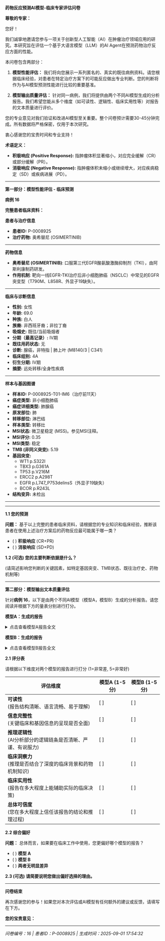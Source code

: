 **药物反应预测AI模型-临床专家评估问卷**

**尊敬的专家：**

您好！

我们诚挚地邀请您参与一项关于创新型人工智能（AI）在肿瘤治疗领域应用的研究。本研究旨在评估一个基于大语言模型（LLM）的AI Agent在预测药物治疗反应方面的性能。

本问卷包含两部分：

1. **模型性能评估：** 我们将向您展示一系列匿名的、真实的既往病例资料。请您根据临床经验，对患者在特定治疗方案下的可能反应做出专业判断。您的判断将作为与AI模型预测性能进行比较的重要基准。

2. **模型输出质量评估：** 针对同一病例，我们将提供由两个不同AI模型生成的分析报告。我们希望您能从多个维度（如可读性、逻辑性、临床实用性等）对报告的文本质量进行评价。

您的专业意见对我们验证和改进AI模型至关重要。整个问卷预计需要30-45分钟完成。所有数据将严格保密，仅用于本次研究。

衷心感谢您的宝贵时间和专业支持！

**术语定义：**

- **积极响应 (Positive Response):** 指肿瘤体积显著缩小，对应完全缓解（CR）或部分缓解（PR）。
- **消极响应 (Negative Response):** 指肿瘤体积未缩小或继续增大，对应疾病稳定（SD）或疾病进展（PD）。

---

**第一部分：模型性能评估 - 临床预测**

**病例 16**

**完整患者临床资料：**


**患者与治疗信息**

- **患者ID:** P-0008925  
- **治疗药物:** 奥希替尼 (OSIMERTINIB)  

---


**药物信息**

- **奥希替尼 (OSIMERTINIB)**: 口服第三代EGFR酪氨酸激酶抑制剂（TKI），由阿斯利康制药研发。  
- **作用机制**: 靶向一线EGFR-TKI治疗后非小细胞肺癌（NSCLC）中常见的EGFR突变型（T790M、L858R、外显子19缺失）。  

---


**临床与诊断信息**

- **性别:** 女性  
- **年龄:** 69.0  
- **种族:** 白人  
- **族裔:** 非西班牙裔；非拉丁裔  
- **吸烟史:** 既往/当前吸烟者  
- **分期（最高记录）:** IV期  
- **既往用药状态:** 无  
- **诊断:** 腺癌，非特指 | 肺上叶 (M8140/3 | C341)  
- **临床组别:** 4A  
- **衍生分期:** IV期  
- **摘要:** 远处转移/全身性疾病  

---


**样本与基因图谱**

- **样本ID:** P-0008925-T01-IM6（治疗前11天）  
- **癌症类型:** 非小细胞肺癌  
- **癌症详细类型:** 肺腺癌  
- **原发部位:** 肺  
- **转移部位:** 淋巴结  
- **样本类型:** 转移灶  
- **MSI状态:** 微卫星稳定 (MSS)。参见MSI注释。  
- **MSI评分:** 0.35  
- **MSI类型:** 稳定  
- **TMB (非同义突变):** 5.19  
- **基因突变:**  
  - WT1 p.S322I  
  - TBX3 p.G361A  
  - TP53 p.V216M  
  - ERCC2 p.A298T  
  - EGFR p.L747_P753delinsS（外显子19缺失）  
  - BCOR p.R243L  
- **结构变异:** 未检出  

---


---

**1.1 您的预测**

**问题：** 基于以上完整的患者临床资料，请根据您的专业知识和临床经验，推断该患者在使用上述治疗方案后的药物反应最可能属于哪一类？

- ( ) **积极响应** (CR+PR)
- ( ) **消极响应** (SD+PD)

**1.2 (可选) 您的主要判断依据是什么？**

(请简述影响您判断的关键因素，如特定基因突变、TMB状态、既往治疗史、药物机制等)

---

**第二部分：模型输出文本质量评估**

针对**病例 16**，以下是由两个不同AI模型（模型A，模型B）生成的分析报告。请您阅读并根据下方的量表分别进行打分。

**模型A：生成的报告**

<details>
<summary>点击查看模型A报告全文</summary>

**精准肿瘤学报告**  

**1. 患者与治疗信息**  
- **患者ID:** P-0008925  
- **治疗药物:** 奥希替尼 (OSIMERTINIB)  

**2. 药物信息**  
**奥希替尼 (OSIMERTINIB)**  
- **描述:** 阿斯利康制药研发的口服第三代表皮生长因子受体（EGFR）酪氨酸激酶抑制剂（TKI）。  
- **作用机制:** 靶向一线EGFR-TKI治疗后非小细胞肺癌（NSCLC）中常见的EGFR突变型（T790M、L858R及外显子19缺失）。  

**3. 临床与诊断信息**  
- **性别:** 女性  
- **年龄:** 69.0岁  
- **种族:** 白种人  
- **族裔:** 非西班牙裔；非拉丁裔  
- **吸烟史:** 既往/当前吸烟者  
- **最高分期记录:** IV期  
- **既往用药状态:** 无  
- **诊断描述:** 非特指型腺癌 | 肺上叶 (M8140/3 | C341)  
- **临床分组:** 4A组  
- **衍生分期:** IV期  
- **总结:** 远处转移/全身性疾病  

**4. 样本与基因图谱**  
**样本 P-0008925-T01-IM6（治疗前11天）**  
- **癌症类型:** 非小细胞肺癌  
- **详细癌症类型:** 肺腺癌  
- **原发部位:** 肺  
- **转移部位:** 淋巴结  
- **样本类型:** 转移灶  
- **微卫星不稳定性状态:** 微卫星稳定（MSS）  
- **微卫星不稳定性评分:** 0.35  
- **肿瘤突变负荷（非同义突变）:** 5.19  

**突变列表:**  
- WT1 p.S322I  
- TBX3 p.G361A  
- TP53 p.V216M  
- ERCC2 p.A298T  
- EGFR p.L747_P753delinsS  
- BCOR p.R243L  

**结构变异:**  
- 未检出结构变异  

**5. AI生成分析**  
**预测治疗反应评分:** 0.720 / 1.0  
（分数越接近1，表示积极响应的可能性越高。）  

**推理依据**  
1. **关键遗传因素:**  
   - **EGFR p.L747_P753delinsS突变** 证实存在可靶向的EGFR变异，使肿瘤对奥希替尼敏感。  
   - 未观察到可能削弱奥希替尼疗效的耐药性突变（如PTEN缺失）。  

2. **核心临床决定因素:**  
   - **体能状态:** 无可能干扰奥希替尼药代动力学的既往用药史。  
   - **吸烟史:** 尽管与NSCLC风险相关，但预计不影响奥希替尼疗效。  
   - **疾病分期（IV期）:** 晚期疾病可能降低总生存期，但奥希替尼仍是可行的靶向选择。  
   - **既往EGFR-TKI使用:** 未使用第一代TKI（如厄洛替尼/吉非替尼），降低了交叉耐药风险。  

**注:** 该分数反映了AI模型基于现有遗传和临床数据的评估。建议进行临床验证。

</details>

**模型B：生成的报告**

<details>
<summary>点击查看模型B报告全文</summary>

**精准肿瘤学报告**  

---  

**1. 患者与治疗信息**  
- **患者ID:** P-0008925  
- **治疗药物:** 奥希替尼 (OSIMERTINIB)  

---  

**2. 药物信息**  
- **奥希替尼 (OSIMERTINIB)**: 口服第三代EGFR酪氨酸激酶抑制剂（TKI），由阿斯利康制药研发。  
- **作用机制**: 靶向一线EGFR-TKI治疗后非小细胞肺癌（NSCLC）中常见的EGFR突变型（T790M、L858R、外显子19缺失）。  

---  

**3. 临床与诊断信息**  
- **性别:** 女性  
- **年龄:** 69.0  
- **种族:** 白人  
- **族裔:** 非西班牙裔；非拉丁裔  
- **吸烟史:** 既往/当前吸烟者  
- **分期（最高记录）:** IV期  
- **既往用药状态:** 无  
- **诊断:** 腺癌，非特指 | 肺上叶 (M8140/3 | C341)  
- **临床组别:** 4A  
- **衍生分期:** IV期  
- **摘要:** 远处转移/全身性疾病  

---  

**4. 样本与基因图谱**  
- **样本ID:** P-0008925-T01-IM6（治疗前11天）  
- **癌症类型:** 非小细胞肺癌  
- **癌症详细类型:** 肺腺癌  
- **原发部位:** 肺  
- **转移部位:** 淋巴结  
- **样本类型:** 转移灶  
- **MSI状态:** 微卫星稳定 (MSS)。参见MSI注释。  
- **MSI评分:** 0.35  
- **MSI类型:** 稳定  
- **TMB (非同义突变):** 5.19  
- **基因突变:**  
  - WT1 p.S322I  
  - TBX3 p.G361A  
  - TP53 p.V216M  
  - ERCC2 p.A298T  
  - EGFR p.L747_P753delinsS（外显子19缺失）  
  - BCOR p.R243L  
- **结构变异:** 未检出  

---  

**5. AI生成分析**  
**预测治疗反应评分:** 0.465 / 1.0  
（分数越接近1，表示治疗积极响应的可能性越高。）  

**推理依据**  
- **EGFR突变与药物机制**: *EGFR* p.L747_P753delinsS（外显子19缺失）对奥希替尼高度敏感，预示疗效显著。  
- **TP53与WT1突变**: *TP53 p.V216M* 可能关联较差预后；*WT1 p.S322I* 影响尚不明确，但可能间接调控肿瘤生物学。  
- **临床因素**: 晚期（IV期）伴转移提示高肿瘤负荷，但奥希替尼对EGFR突变型NSCLC仍有效。吸烟史符合典型人群特征。  
- **TMB与MSI状态**: MSS且TMB低（5.19）表明无超突变特征，需优先选择靶向治疗而非免疫治疗。  
- **既往治疗状态**: 未接受过其他药物治疗；无T790M突变支持奥希替尼作为一线方案。  

**注**: 该评分综合了EGFR突变疗效与晚期分期、继发突变的权衡结果，建议临床验证。  

---  
*报告结束*

</details>

**2.1 评分表**

请根据以下维度对两个模型的报告进行打分 (1=非常差, 5=非常好)

| **评估维度** | **模型A (1-5分)** | **模型B (1-5分)** |
|-------------|------------------|------------------|
| **可读性**<br>(报告结构清晰、语言流畅、易于理解) | [ ] | [ ] |
| **信息完整性**<br>(关键临床和基因信息的呈现是否全面) | [ ] | [ ] |
| **推理逻辑性**<br>(AI分析部分的逻辑链条是否清晰、严谨、有说服力) | [ ] | [ ] |
| **临床洞察力**<br>(推理是否结合了深度的临床背景和药物机制知识) | [ ] | [ ] |
| **临床实用性**<br>(报告在多大程度上能辅助实际的临床决策) | [ ] | [ ] |
| **总体可信度**<br>(您在多大程度上信任该报告的结论和推理过程) | [ ] | [ ] |

**2.2 综合偏好**

**问题：** 总体而言，如果要在临床工作中使用，您更偏好哪个模型的报告？

- ( ) **模型 A**
- ( ) **模型 B**
- ( ) **两者无明显差异**

**2.3 (可选) 请简要说明您做出偏好选择的理由。**

---

**问卷结束**

再次感谢您的参与！如果您对本次评估或AI模型有任何额外的建议或反馈，请填写在下方。

**您的宝贵意见：**

---

*问卷编号：16 | 患者ID：P-0008925 | 生成时间：2025-09-01 17:54:32*
